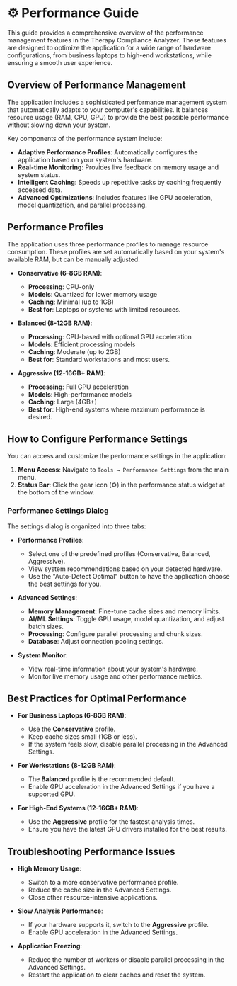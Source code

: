 # ⚙️ Performance Guide

This guide provides a comprehensive overview of the performance management features in the Therapy Compliance Analyzer. These features are designed to optimize the application for a wide range of hardware configurations, from business laptops to high-end workstations, while ensuring a smooth user experience.

## Overview of Performance Management

The application includes a sophisticated performance management system that automatically adapts to your computer's capabilities. It balances resource usage (RAM, CPU, GPU) to provide the best possible performance without slowing down your system.

Key components of the performance system include:
-   **Adaptive Performance Profiles**: Automatically configures the application based on your system's hardware.
-   **Real-time Monitoring**: Provides live feedback on memory usage and system status.
-   **Intelligent Caching**: Speeds up repetitive tasks by caching frequently accessed data.
-   **Advanced Optimizations**: Includes features like GPU acceleration, model quantization, and parallel processing.

## Performance Profiles

The application uses three performance profiles to manage resource consumption. These profiles are set automatically based on your system's available RAM, but can be manually adjusted.

-   **Conservative (6-8GB RAM)**:
    -   **Processing**: CPU-only
    -   **Models**: Quantized for lower memory usage
    -   **Caching**: Minimal (up to 1GB)
    -   **Best for**: Laptops or systems with limited resources.

-   **Balanced (8-12GB RAM)**:
    -   **Processing**: CPU-based with optional GPU acceleration
    -   **Models**: Efficient processing models
    -   **Caching**: Moderate (up to 2GB)
    -   **Best for**: Standard workstations and most users.

-   **Aggressive (12-16GB+ RAM)**:
    -   **Processing**: Full GPU acceleration
    -   **Models**: High-performance models
    -   **Caching**: Large (4GB+)
    -   **Best for**: High-end systems where maximum performance is desired.

## How to Configure Performance Settings

You can access and customize the performance settings in the application:

1.  **Menu Access**: Navigate to `Tools → Performance Settings` from the main menu.
2.  **Status Bar**: Click the gear icon (⚙️) in the performance status widget at the bottom of the window.

### Performance Settings Dialog

The settings dialog is organized into three tabs:

-   **Performance Profiles**:
    -   Select one of the predefined profiles (Conservative, Balanced, Aggressive).
    -   View system recommendations based on your detected hardware.
    -   Use the "Auto-Detect Optimal" button to have the application choose the best settings for you.

-   **Advanced Settings**:
    -   **Memory Management**: Fine-tune cache sizes and memory limits.
    -   **AI/ML Settings**: Toggle GPU usage, model quantization, and adjust batch sizes.
    -   **Processing**: Configure parallel processing and chunk sizes.
    -   **Database**: Adjust connection pooling settings.

-   **System Monitor**:
    -   View real-time information about your system's hardware.
    -   Monitor live memory usage and other performance metrics.

## Best Practices for Optimal Performance

-   **For Business Laptops (6-8GB RAM)**:
    -   Use the **Conservative** profile.
    -   Keep cache sizes small (1GB or less).
    -   If the system feels slow, disable parallel processing in the Advanced Settings.

-   **For Workstations (8-12GB RAM)**:
    -   The **Balanced** profile is the recommended default.
    -   Enable GPU acceleration in the Advanced Settings if you have a supported GPU.

-   **For High-End Systems (12-16GB+ RAM)**:
    -   Use the **Aggressive** profile for the fastest analysis times.
    -   Ensure you have the latest GPU drivers installed for the best results.

## Troubleshooting Performance Issues

-   **High Memory Usage**:
    -   Switch to a more conservative performance profile.
    -   Reduce the cache size in the Advanced Settings.
    -   Close other resource-intensive applications.

-   **Slow Analysis Performance**:
    -   If your hardware supports it, switch to the **Aggressive** profile.
    -   Enable GPU acceleration in the Advanced Settings.

-   **Application Freezing**:
    -   Reduce the number of workers or disable parallel processing in the Advanced Settings.
    -   Restart the application to clear caches and reset the system.